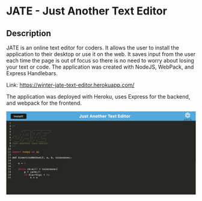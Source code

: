# JATE - Just Another Text Editor

## Description
JATE is an online text editor for coders. It allows the user to install the application to their desktop or use it on the web. It saves input from the user each time the page is out of focus so there is no need to worry about losing your text or code. The application was created with NodeJS, WebPack, and Express Handlebars.

Link: https://winter-jate-text-editor.herokuapp.com/

The application was deployed with Heroku, uses Express for the backend, and webpack for the frontend. 


![](./preview.png)
